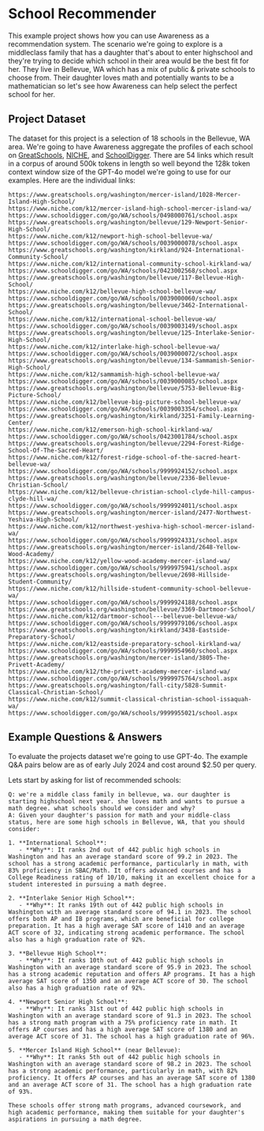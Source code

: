 # School Recommender
This example project shows how you can use Awareness as a recommendation system. The scenario we're going to explore is a middleclass family that has a daughter that's about to enter highschool and they're trying to decide which school in their area would be the best fit for her. They live in Bellevue, WA which has a mix of public & private schools to choose from. Their daughter loves math and potentially wants to be a mathematician so let's see how Awareness can help select the perfect school for her.

## Project Dataset
The dataset for this project is a selection of 18 schools in the Bellevue, WA area. We're going to have Awareness aggregate the profiles of each school on [GreatSchools](https://www.greatschools.org/), [NICHE](https://www.niche.com/), and [SchoolDigger](https://www.schooldigger.com/). There are 54 links which result in a corpus of around 500k tokens in length so well beyond the 128k token context window size of the GPT-4o model we're going to use for our examples.  Here are the individual links:

```
https://www.greatschools.org/washington/mercer-island/1028-Mercer-Island-High-School/
https://www.niche.com/k12/mercer-island-high-school-mercer-island-wa/
https://www.schooldigger.com/go/WA/schools/0498000761/school.aspx
https://www.greatschools.org/washington/bellevue/129-Newport-Senior-High-School/
https://www.niche.com/k12/newport-high-school-bellevue-wa/
https://www.schooldigger.com/go/WA/schools/0039000078/school.aspx
https://www.greatschools.org/washington/kirkland/924-International-Community-School/
https://www.niche.com/k12/international-community-school-kirkland-wa/
https://www.schooldigger.com/go/WA/schools/0423002568/school.aspx
https://www.greatschools.org/washington/bellevue/117-Bellevue-High-School/
https://www.niche.com/k12/bellevue-high-school-bellevue-wa/
https://www.schooldigger.com/go/WA/schools/0039000060/school.aspx
https://www.greatschools.org/washington/bellevue/3462-International-School/
https://www.niche.com/k12/international-school-bellevue-wa/
https://www.schooldigger.com/go/WA/schools/0039003149/school.aspx
https://www.greatschools.org/washington/bellevue/125-Interlake-Senior-High-School/
https://www.niche.com/k12/interlake-high-school-bellevue-wa/
https://www.schooldigger.com/go/WA/schools/0039000072/school.aspx
https://www.greatschools.org/washington/bellevue/134-Sammamish-Senior-High-School/
https://www.niche.com/k12/sammamish-high-school-bellevue-wa/
https://www.schooldigger.com/go/WA/schools/0039000085/school.aspx
https://www.greatschools.org/washington/bellevue/5753-Bellevue-Big-Picture-School/
https://www.niche.com/k12/bellevue-big-picture-school-bellevue-wa/
https://www.schooldigger.com/go/WA/schools/0039003354/school.aspx
https://www.greatschools.org/washington/kirkland/3251-Family-Learning-Center/
https://www.niche.com/k12/emerson-high-school-kirkland-wa/
https://www.schooldigger.com/go/WA/schools/0423001784/school.aspx
https://www.greatschools.org/washington/bellevue/2294-Forest-Ridge-School-Of-The-Sacred-Heart/
https://www.niche.com/k12/forest-ridge-school-of-the-sacred-heart-bellevue-wa/
https://www.schooldigger.com/go/WA/schools/9999924152/school.aspx
https://www.greatschools.org/washington/bellevue/2336-Bellevue-Christian-School/
https://www.niche.com/k12/bellevue-christian-school-clyde-hill-campus-clyde-hill-wa/
https://www.schooldigger.com/go/WA/schools/9999924011/school.aspx
https://www.greatschools.org/washington/mercer-island/2477-Northwest-Yeshiva-High-School/
https://www.niche.com/k12/northwest-yeshiva-high-school-mercer-island-wa/
https://www.schooldigger.com/go/WA/schools/9999924331/school.aspx
https://www.greatschools.org/washington/mercer-island/2648-Yellow-Wood-Academy/
https://www.niche.com/k12/yellow-wood-academy-mercer-island-wa/
https://www.schooldigger.com/go/WA/schools/9999975941/school.aspx
https://www.greatschools.org/washington/bellevue/2698-Hillside-Student-Community/
https://www.niche.com/k12/hillside-student-community-school-bellevue-wa/
https://www.schooldigger.com/go/WA/schools/9999924188/school.aspx
https://www.greatschools.org/washington/bellevue/3369-Dartmoor-School/
https://www.niche.com/k12/dartmoor-school---bellevue-bellevue-wa/
https://www.schooldigger.com/go/WA/schools/9999979106/school.aspx
https://www.greatschools.org/washington/kirkland/3438-Eastside-Preparatory-School/
https://www.niche.com/k12/eastside-preparatory-school-kirkland-wa/
https://www.schooldigger.com/go/WA/schools/9999954960/school.aspx
https://www.greatschools.org/washington/mercer-island/3805-The-Privett-Academy/
https://www.niche.com/k12/the-privett-academy-mercer-island-wa/
https://www.schooldigger.com/go/WA/schools/9999975764/school.aspx
https://www.greatschools.org/washington/fall-city/5828-Summit-Classical-Christian-School/
https://www.niche.com/k12/summit-classical-christian-school-issaquah-wa/
https://www.schooldigger.com/go/WA/schools/9999955021/school.aspx
```

## Example Questions & Answers
To evaluate the projects dataset we're going to use GPT-4o. The example Q&A pairs below are as of early July 2024 and cost around $2.50 per query.

Lets start by asking for list of recommended schools:

```
Q: we're a middle class family in bellevue, wa. our daughter is starting highschool next year. she loves math and wants to pursue a math degree. what schools should we consider and why?
A: Given your daughter's passion for math and your middle-class status, here are some high schools in Bellevue, WA, that you should consider:

1. **International School**:
   - **Why**: It ranks 2nd out of 442 public high schools in Washington and has an average standard score of 99.2 in 2023. The school has a strong academic performance, particularly in math, with 83% proficiency in SBAC/Math. It offers advanced courses and has a College Readiness rating of 10/10, making it an excellent choice for a student interested in pursuing a math degree.

2. **Interlake Senior High School**:
   - **Why**: It ranks 19th out of 442 public high schools in Washington with an average standard score of 94.1 in 2023. The school offers both AP and IB programs, which are beneficial for college preparation. It has a high average SAT score of 1410 and an average ACT score of 32, indicating strong academic performance. The school also has a high graduation rate of 92%.

3. **Bellevue High School**:
   - **Why**: It ranks 10th out of 442 public high schools in Washington with an average standard score of 95.9 in 2023. The school has a strong academic reputation and offers AP programs. It has a high average SAT score of 1350 and an average ACT score of 30. The school also has a high graduation rate of 92%.

4. **Newport Senior High School**:
   - **Why**: It ranks 31st out of 442 public high schools in Washington with an average standard score of 91.3 in 2023. The school has a strong math program with a 75% proficiency rate in math. It offers AP courses and has a high average SAT score of 1380 and an average ACT score of 31. The school has a high graduation rate of 96%.

5. **Mercer Island High School** (near Bellevue):
   - **Why**: It ranks 5th out of 442 public high schools in Washington with an average standard score of 98.2 in 2023. The school has a strong academic performance, particularly in math, with 82% proficiency. It offers AP courses and has an average SAT score of 1380 and an average ACT score of 31. The school has a high graduation rate of 93%.

These schools offer strong math programs, advanced coursework, and high academic performance, making them suitable for your daughter's aspirations in pursuing a math degree.
```



